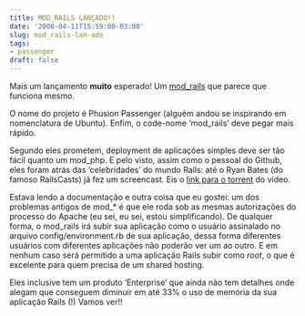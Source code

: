 ```yaml
---
title: MOD_RAILS LANÇADO!!
date: '2008-04-11T15:59:00-03:00'
slug: mod_rails-lan-ado
tags:
- passenger
draft: false
---
```




Mais um lançamento **muito** esperado! Um [mod_rails](http://www.modrails.com/) que parece que funciona mesmo.

O nome do projeto é Phusion Passenger (alguém andou se inspirando em nomenclatura de Ubuntu). Enfim, o code-nome ‘mod_rails’ deve pegar mais rápido.

Segundo eles prometem, deployment de aplicações simples deve ser tão fácil quanto um mod_php. E pelo visto, assim como o pessoal do Github, eles foram atrás das ‘celebridades’ do mundo Rails: até o Ryan Bates (do famoso RailsCasts) já fez um screencast. Eis o [link para o torrent](http://www.modrails.com/videos/phusion_passenger_screencast.mov.torrent) do vídeo.

Estava lendo a documentação e outra coisa que eu gostei: um dos problemas antigos de mod_* é que ele roda sob as mesmas autorizações do processo do Apache (eu sei, eu sei, estou simplificando). De qualquer forma, o mod_rails irá subir sua aplicação como o usuário assinalado no arquivo config/environment.rb de sua aplicação, dessa forma diferentes usuários com diferentes aplicações não poderão ver um ao outro. E em nenhum caso será permitido a uma aplicação Rails subir como _root_, o que é excelente para quem precisa de um shared hosting.

Eles inclusive tem um produto ‘Enterprise’ que ainda não tem detalhes onde alegam que conseguem diminuir em até 33% o uso de memória da sua aplicação Rails (!) Vamos ver!!


